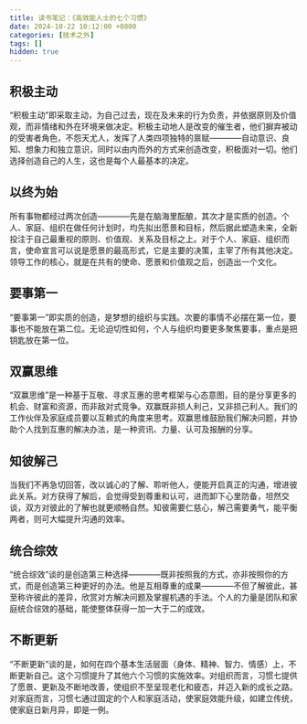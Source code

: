 ```yaml
---
title: 读书笔记：《高效能人士的七个习惯》
date: 2024-10-22 10:12:00 +0800
categories: [技术之外]
tags: []
hidden: true
---
```


## 积极主动

“积极主动”即采取主动，为自己过去，现在及未来的行为负责，并依据原则及价值观，而非情绪和外在环境来做决定。积极主动地人是改变的催生者，他们摒弃被动的受害者角色，不怨天尤人，发挥了人类四项独特的禀赋————自动意识、良知、想象力和独立意识，同时以由内而外的方式来创造改变，积极面对一切。他们选择创造自己的人生，这也是每个人最基本的决定。

## 以终为始

所有事物都经过两次创造————先是在脑海里酝酿，其次才是实质的创造。个人、家庭、组织在做任何计划时，均先拟出愿景和目标，然后据此塑造未来，全新投注于自己最重视的原则、价值观、关系及目标之上。对于个人、家庭、组织而言，使命宣言可以说是愿景的最高形式，它是主要的决策，主宰了所有其他决定。领导工作的核心，就是在共有的使命、愿景和价值观之后，创造出一个文化。

## 要事第一

“要事第一”即实质的创造，是梦想的组织与实践。次要的事情不必摆在第一位，要事也不能放在第二位。无论迫切性如何，个人与组织均要更多聚焦要事，重点是把钥匙放在第一位。

## 双赢思维

“双赢思维”是一种基于互敬、寻求互惠的思考框架与心态意图，目的是分享更多的机会、财富和资源，而非敌对式竞争。双赢既非损人利己，又非损己利人。我们的工作伙伴及家庭成员要以互赖式的角度来思考。双赢思维鼓励我们解决问题，并协助个人找到互惠的解决办法，是一种资讯、力量、认可及报酬的分享。

## 知彼解己

当我们不再急切回答，改以诚心的了解、聆听他人，便能开启真正的沟通，增进彼此关系。对方获得了解后，会觉得受到尊重和认可，进而卸下心里防备，坦然交谈，双方对彼此的了解也就更顺畅自然。知彼需要仁慈心，解己需要勇气，能平衡两者，则可大幅提升沟通的效率。

## 统合综效

“统合综效”谈的是创造第三种选择————既非按照我的方式，亦非按照你的方式，而是创造第三种更好的办法。他是互相尊重的成果————不但了解彼此，甚至称许彼此的差异，欣赏对方解决问题及掌握机遇的手法。个人的力量是团队和家庭统合综效的基础，能使整体获得一加一大于二的成效。

## 不断更新

“不断更新”谈的是，如何在四个基本生活层面（身体、精神、智力、情感）上，不断更新自己。这个习惯提升了其他六个习惯的实施效率。对组织而言，习惯七提供了愿景、更新及不断地改善，使组织不至呈现老化和疲态，并迈入新的成长之路。对家庭而言，习惯七通过固定的个人和家庭活动，使家庭效能升级，如建立传统，使家庭日新月异，即是一例。